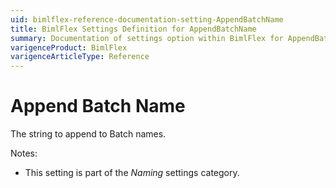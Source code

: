```yaml
---
uid: bimlflex-reference-documentation-setting-AppendBatchName
title: BimlFlex Settings Definition for AppendBatchName
summary: Documentation of settings option within BimlFlex for AppendBatchName
varigenceProduct: BimlFlex
varigenceArticleType: Reference
---
```


# Append Batch Name

The string to append to Batch names.

Notes:

* This setting is part of the *Naming* settings category.

